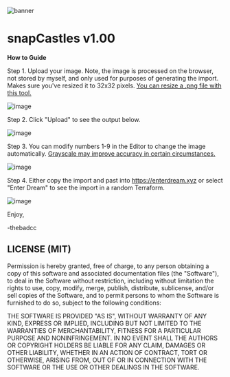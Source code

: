 ![banner](https://github.com/thebadcc/snap-castles/blob/main/images/banner-mathcastles.gif?raw=true)

# snapCastles v1.00

**How to Guide**

Step 1. Upload your image. Note, the image is processed on the browser, not stored by myself, and only used for purposes of generating the import. Makes sure you've resized it to 32x32 pixels. [You can resize a .png file with this tool.](https://onlinepngtools.com/resize-png?width=32&height=32&ratio=true)

![image](https://user-images.githubusercontent.com/95499220/183228866-7416e2b8-5800-4311-9323-b2caaedf3ee5.png)


Step 2. Click "Upload" to see the output below.

![image](https://user-images.githubusercontent.com/95499220/183228925-df52f337-cd7a-4829-8d6e-cb586ee011bc.png)


Step 3. You can modify numbers 1-9 in the Editor to change the image automatically. [Grayscale may improve accuracy in certain circumstances.](https://onlinepngtools.com/convert-png-to-grayscale)

![image](https://user-images.githubusercontent.com/95499220/183228971-8dce5886-51e4-48f3-9477-6b418a74a3f2.png)


Step 4. Either copy the import and past into https://enterdream.xyz or select "Enter Dream" to see the import in a random Terraform.

![image](https://user-images.githubusercontent.com/95499220/183229006-6f9e942b-9780-4352-9dde-634a67f09dd3.png)


Enjoy,

-thebadcc

## LICENSE (MIT)

Permission is hereby granted, free of charge, to any person obtaining a copy of this software and associated documentation files (the "Software"), to deal in the Software without restriction, including without limitation the rights to use, copy, modify, merge, publish, distribute, sublicense, and/or sell copies of the Software, and to permit persons to whom the Software is furnished to do so, subject to the following conditions:


THE SOFTWARE IS PROVIDED "AS IS", WITHOUT WARRANTY OF ANY KIND, EXPRESS OR IMPLIED, INCLUDING BUT NOT LIMITED TO THE WARRANTIES OF MERCHANTABILITY, FITNESS FOR A PARTICULAR PURPOSE AND NONINFRINGEMENT. IN NO EVENT SHALL THE AUTHORS OR COPYRIGHT HOLDERS BE LIABLE FOR ANY CLAIM, DAMAGES OR OTHER LIABILITY, WHETHER IN AN ACTION OF CONTRACT, TORT OR OTHERWISE, ARISING FROM, OUT OF OR IN CONNECTION WITH THE SOFTWARE OR THE USE OR OTHER DEALINGS IN THE SOFTWARE.
